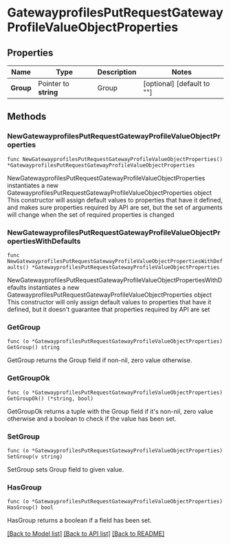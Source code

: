 # GatewayprofilesPutRequestGatewayProfileValueObjectProperties

## Properties

Name | Type | Description | Notes
------------ | ------------- | ------------- | -------------
**Group** | Pointer to **string** | Group | [optional] [default to ""]

## Methods

### NewGatewayprofilesPutRequestGatewayProfileValueObjectProperties

`func NewGatewayprofilesPutRequestGatewayProfileValueObjectProperties() *GatewayprofilesPutRequestGatewayProfileValueObjectProperties`

NewGatewayprofilesPutRequestGatewayProfileValueObjectProperties instantiates a new GatewayprofilesPutRequestGatewayProfileValueObjectProperties object
This constructor will assign default values to properties that have it defined,
and makes sure properties required by API are set, but the set of arguments
will change when the set of required properties is changed

### NewGatewayprofilesPutRequestGatewayProfileValueObjectPropertiesWithDefaults

`func NewGatewayprofilesPutRequestGatewayProfileValueObjectPropertiesWithDefaults() *GatewayprofilesPutRequestGatewayProfileValueObjectProperties`

NewGatewayprofilesPutRequestGatewayProfileValueObjectPropertiesWithDefaults instantiates a new GatewayprofilesPutRequestGatewayProfileValueObjectProperties object
This constructor will only assign default values to properties that have it defined,
but it doesn't guarantee that properties required by API are set

### GetGroup

`func (o *GatewayprofilesPutRequestGatewayProfileValueObjectProperties) GetGroup() string`

GetGroup returns the Group field if non-nil, zero value otherwise.

### GetGroupOk

`func (o *GatewayprofilesPutRequestGatewayProfileValueObjectProperties) GetGroupOk() (*string, bool)`

GetGroupOk returns a tuple with the Group field if it's non-nil, zero value otherwise
and a boolean to check if the value has been set.

### SetGroup

`func (o *GatewayprofilesPutRequestGatewayProfileValueObjectProperties) SetGroup(v string)`

SetGroup sets Group field to given value.

### HasGroup

`func (o *GatewayprofilesPutRequestGatewayProfileValueObjectProperties) HasGroup() bool`

HasGroup returns a boolean if a field has been set.


[[Back to Model list]](../README.md#documentation-for-models) [[Back to API list]](../README.md#documentation-for-api-endpoints) [[Back to README]](../README.md)


